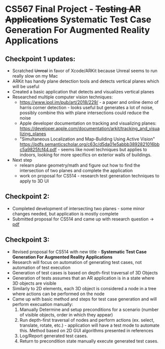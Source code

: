 #  CS567 Final Project - ~~Testing AR Applications~~ Systematic Test Case Generation For Augmented Reality Applications

## Checkpoint 1 updates:

* Scratched ~~Unreal~~ in favor of Xcode/ARKit because Unreal seems to run really slow on my Mac
* ARKit has handy plane detection tools and detects vertical planes which will be useful
* Created a basic application that detects and visualizes vertical planes
* Researched multiple computer vision techniques:
    * https://www.ipol.im/pub/art/2018/229/ - a paper and online demo of harris corner detection - looks useful but generates a lot of noise, possibly combine this with plane intersections could reduce the noise
    * Apple developer documentation on tracking and visualizing planes: https://developer.apple.com/documentation/arkit/tracking_and_visualizing_planes
    * "Simultaneous Localization
    and Map-Building Using Active Vision" https://pdfs.semanticscholar.org/c63c/d5da01e5abbb3892821016bbc5a9825fcf44.pdf - seems like novel techniques but applies to indoors, looking for more specifics on exterior walls of buildings.
* Next step
    * relearn plane geometry/math and figure out how to find the intersection of two planes and complete the application
    * work on proposal for CS514 - research test generation techniques to apply to 3D UI

## Checkpoint 2:

* Completed development of intersecting two planes - some minor changes needed, but application is mostly complete
* Submitted proposal for CS514 and came up with research question -> [pdf](https://github.com/csu-hci-projects/Testing-AR-Applications/blob/master/CS514_PROPOSAL.pdf)

## Checkpoint 3:

* Revised proposal for CS514 with new title - **Systematic Test Case Generation For Augmented Reality Applications**
* Research will focus on automation of generating test cases, not automation of test execution
* Generation of test cases is based on depth-first traversal of 3D Objects
* Generation of tests assumes that an AR application is in a state where 3D objects are visible
* Similarly to 2D elements, each 3D object is considered a node in a tree where actions can be performed on the node
* Came up with basic method and steps for test case generation and will perform execuation manually:
   1. Manually Determine and setup preconditions for a scenario (number of visible objects, order in which they appear)
   2. Run depth-first traversal of nodes and perform actions (ex. select, translate, rotate, etc.) - application will have a test mode to automate this.  Method based on 2D GUI algorithms presented in references
   3. Log/Report generated test cases.
   4. Return to precondition state manually execute generated test cases.
  

